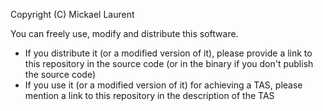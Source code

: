 Copyright (C) Mickael Laurent

You can freely use, modify and distribute this software.

- If you distribute it (or a modified version of it), please provide a link to this repository in the source code (or in the binary if you don't publish the source code)
- If you use it (or a modified version of it) for achieving a TAS, please mention a link to this repository in the description of the TAS